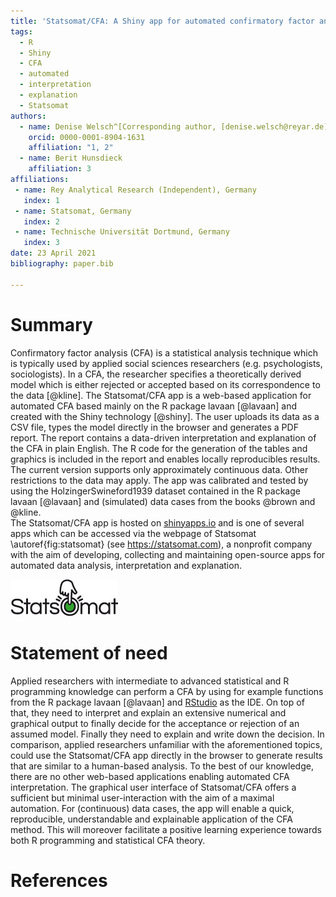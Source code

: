 ```yaml
---
title: 'Statsomat/CFA: A Shiny app for automated confirmatory factor analysis'
tags:
  - R
  - Shiny
  - CFA
  - automated 
  - interpretation 
  - explanation 
  - Statsomat  
authors:
  - name: Denise Welsch^[Corresponding author, [denise.welsch@reyar.de](denise.welsch@reyar.de)]
    orcid: 0000-0001-8904-1631
    affiliation: "1, 2"
  - name: Berit Hunsdieck
    affiliation: 3	
affiliations:
 - name: Rey Analytical Research (Independent), Germany
   index: 1
 - name: Statsomat, Germany  
   index: 2
 - name: Technische Universität Dortmund, Germany  
   index: 3
date: 23 April 2021
bibliography: paper.bib

---
```


# Summary

Confirmatory factor analysis (CFA) is a statistical analysis technique which is 
typically used by applied social sciences researchers (e.g. psychologists, sociologists). 
In a CFA, the researcher specifies a theoretically derived model which is either rejected 
or accepted based on its correspondence to the data [@kline]. The Statsomat/CFA app is a web-based
application for automated CFA based mainly on the R package lavaan [@lavaan] and created with the Shiny
technology [@shiny]. The user uploads its data as a CSV file, types the model directly in 
the browser and generates a PDF report. The report contains a data-driven interpretation and explanation of the 
CFA in plain English. The R code for the generation of the tables and graphics is included in the report and 
enables locally reproducibles results. The current version supports only approximately continuous data. Other restrictions to the data may apply. 
The app was calibrated and tested by using the HolzingerSwineford1939 dataset contained in the R package lavaan [@lavaan] 
and (simulated) data cases from the books @brown and @kline.  
The Statsomat/CFA app is hosted on [shinyapps.io](https://www.shinyapps.io/) and 
is one of several apps which can be accessed via the webpage of Statsomat \autoref{fig:statsomat} (see https://statsomat.com), 
a nonprofit company with the aim of developing, collecting and maintaining open-source apps for automated data analysis,
interpretation and explanation. 

![Statsomat Logo\label{fig:statsomat}](Statsomat.png)

# Statement of need

Applied researchers with intermediate to advanced statistical and R programming knowledge can 
perform a CFA by using for example functions from the R package lavaan [@lavaan] and [RStudio](https://www.rstudio.com/)
as the IDE. On top of that, they need to interpret and explain an extensive numerical and graphical output to finally 
decide for the acceptance or rejection of an assumed model. Finally they need to explain and write down the decision. 
In comparison, applied researchers unfamiliar with the aforementioned topics, could use the Statsomat/CFA app directly in the browser to generate
results that are similar to a human-based analysis. To the best of our knowledge, there are no other web-based applications enabling automated CFA interpretation. 
The graphical user interface of Statsomat/CFA offers a sufficient but minimal user-interaction with the aim of a maximal automation. 
For (continuous) data cases, the app will enable a quick, reproducible, understandable and 
explainable application of the CFA method. This will moreover facilitate a positive learning experience 
towards both R programming and statistical CFA theory. 


# References

